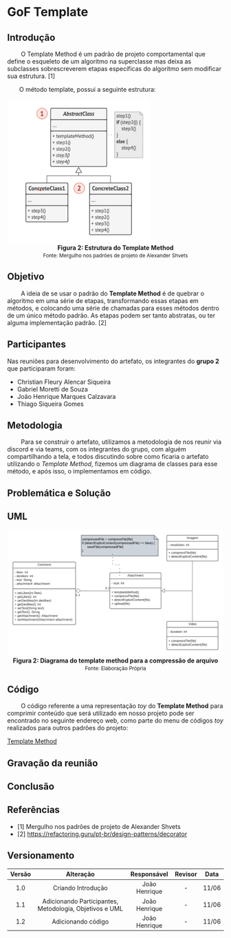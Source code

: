 # GoF Template

## Introdução

&emsp;&emsp; O Template Method é um padrão de projeto comportamental que define o esqueleto de um algoritmo na superclasse mas deixa as subclasses sobrescreverem etapas específicas do algoritmo sem modificar sua estrutura. [1]

&emsp;&emsp;O método template, possui a seguinte estrutura:

<div style="display: center; align-items: center;">
  <img src="../../Assets/PadroesDeProjeto/EstruturaTemplate.png" alt="" style="margin-right: 20px;"/>
  <div style="flex-grow: 1;">
<figcaption align='center'>
    <b>Figura 2: Estrutura do Template Method</b>
    <br><small>Fonte: Mergulho nos padrões de projeto de Alexander Shvets </small>
</figcaption> </center>
  </div>
</div>

## Objetivo

&emsp;&emsp; A ideia de se usar o padrão do **Template Method** é de quebrar o algoritmo em uma série de etapas, transformando essas etapas em métodos, e colocando uma série de chamadas para esses métodos dentro de um único método padrão. As etapas podem ser tanto abstratas, ou ter alguma implementação padrão. [2]

## Participantes

Nas reuniões para desenvolvimento do artefato, os integrantes do **grupo 2** que participaram foram:

- Christian Fleury Alencar Siqueira
- Gabriel Moretti de Souza
- João Henrique Marques Calzavara
- Thiago Siqueira Gomes

## Metodologia

&emsp;&emsp; Para se construir o artefato, utilizamos a metodologia de nos reunir via discord e via teams, com os integrantes do grupo, com alguém compartilhando a tela, e todos discutindo sobre como ficaria o artefato utilizando o _Template Method_, fizemos um diagrama de classes para esse método, e após isso, o implementamos em código.

## Problemática e Solução

## UML

<div style="display: center; align-items: center;">
  <img src="../../Assets/PadroesDeProjeto/TemplateMethod.png" alt="" style="margin-right: 20px;"/>
  <div style="flex-grow: 1;">
<figcaption align='center'>
    <b>Figura 2: Diagrama do template method para a compressão de arquivo</b>
    <br><small>Fonte: Elaboração Própria</small>
</figcaption> </center>

  </div>
</div>

## Código

&emsp;&emsp; O código referente a uma representação _toy_ do **Template Method** para comprimir conteúdo que será utilizado em nosso projeto pode ser encontrado no seguinte endereço web, como parte do menu de códigos _toy_ realizados para outros padrões do projeto:

[Template Method](https://github.com/UnBArqDsw2023-1/2023.1_G2_ProjetoMercadoLivre/tree/design-patterns/src/template)

## Gravação da reunião

## Conclusão

## Referências

- [1] Mergulho nos padrões de projeto de Alexander Shvets
- [2] https://refactoring.guru/pt-br/design-patterns/decorator

## Versionamento

| Versão |                        Alteração                        |  Responsável  | Revisor | Data  |
| :----: | :-----------------------------------------------------: | :-----------: | :-----: | :---: |
|  1.0   |                   Criando Introdução                    | João Henrique |    -    | 11/06 |
|  1.1   | Adicionando Participantes, Metodologia, Objetivos e UML | João Henrique |    -    | 11/06 |
|  1.2   |                   Adicionando código                    | João Henrique |    -    | 11/06 |
